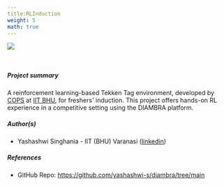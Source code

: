```yaml
---
title:RLInduction
weight: 5
math: true
---
```


<!-- Image of the project -->
<figure style="margin-bottom:0px; margin-top:0px; margin-right:auto; margin-left:auto; width: 100%;">
  <img src="../../images/projects/RLInduction.png" style="margin-top:0px;margin-bottom:30px;">
</figure>

##### Project summary <!-- Brief description of the project -->

A reinforcement learning-based Tekken Tag environment, developed by [COPS](https://www.copsiitbhu.co.in/) at [IIT BHU](https://www.iitbhu.ac.in/), for freshers' induction. This project offers hands-on RL experience in a competitive setting using the DIAMBRA platform.

##### Author(s) <!-- Project Authors (optionally add links to their linkedin page, github profile, etc) -->

- Yashashwi Singhania - IIT (BHU) Varanasi (<a href="https://www.linkedin.com/in/yashashwis/" target="_blank">linkedin</a>)

##### References <!-- Add related links of interest, like: web pages, github repo, paper(s), linkedin pages -->

- GitHub Repo: <a href="https://github.com/yashashwi-s/diambra/tree/main" target="_blank">https://github.com/yashashwi-s/diambra/tree/main</a>

##### <!-- Add sponsors (if any), with optional links to their website, linkedin page, etc) -->
